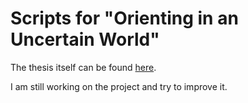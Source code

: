 # Scripts for "Orienting in an Uncertain World"

The thesis itself can be found [here](https://libstore.ugent.be/fulltxt/RUG01/003/012/331/RUG01-003012331_2021_0001_AC.pdf).

I am still working on the project and try to improve it.